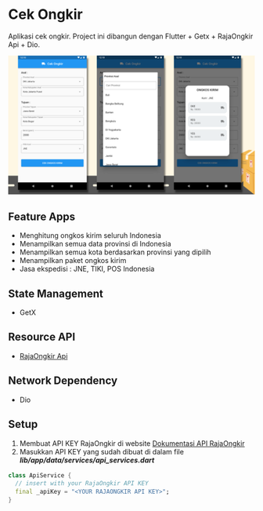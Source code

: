 # Cek Ongkir
Aplikasi cek ongkir. Project ini dibangun dengan Flutter + Getx + RajaOngkir Api + Dio.

![Thumbnail](https://github.com/triagung128/cek-ongkir/blob/main/assets/screenshots/banner.png)

## Feature Apps
- Menghitung ongkos kirim seluruh Indonesia
- Menampilkan semua data provinsi di Indonesia
- Menampilkan semua kota berdasarkan provinsi yang dipilih
- Menampilkan paket ongkos kirim
- Jasa ekspedisi : JNE, TIKI, POS Indonesia

## State Management
- GetX

## Resource API
- <a href="https://rajaongkir.com/">RajaOngkir Api</a>

## Network Dependency
- Dio

## Setup
1. Membuat API KEY RajaOngkir di website <a href="https://rajaongkir.com/dokumentasi">Dokumentasi API RajaOngkir</a>
2. Masukkan API KEY yang sudah dibuat di dalam file ***lib/app/data/services/api_services.dart***
```dart
class ApiService {
  // insert with your RajaOngkir API KEY
  final _apiKey = "<YOUR RAJAONGKIR API KEY>";
}
```